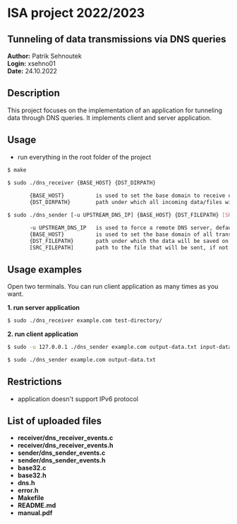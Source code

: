 # ISA project 2022/2023
## Tunneling of data transmissions via DNS queries

**Author:** Patrik Sehnoutek\
**Login:** xsehno01\
**Date:** 24.10.2022

## Description
This project focuses on the implementation of an application for tunneling data through DNS queries. It implements client and server application.

## Usage
- run everything in the root folder of the project
```bash
$ make

$ sudo ./dns_receiver {BASE_HOST} {DST_DIRPATH}
     
       {BASE_HOST}          is used to set the base domain to receive data
       {DST_DIRPATH}        path under which all incoming data/files will be saved (the path specified by the client will be created under this directory)

$ sudo ./dns_sender [-u UPSTREAM_DNS_IP] {BASE_HOST} {DST_FILEPATH} [SRC_FILEPATH]

       -u UPSTREAM_DNS_IP   is used to force a remote DNS server, default value: DNS server set in the system
       {BASE_HOST}          is used to set the base domain of all transfers, i.e. queries will be sent to addresses *.{BASE_HOST}
       {DST_FILEPATH}       path under which the data will be saved on server
       [SRC_FILEPATH]       path to the file that will be sent, if not specified applicaton reads data from STDIN
```

## Usage examples
Open two terminals. You can run client application as many times as you want.

**1. run server application**
```bash
$ sudo ./dns_receiver example.com test-directory/
```
**2. run client application**
```bash
$ sudo -u 127.0.0.1 ./dns_sender example.com output-data.txt input-data.txt
```
```bash
$ sudo ./dns_sender example.com output-data.txt
```

## Restrictions
* application doesn't support IPv6 protocol

## List of uploaded files
* **receiver/dns_receiver_events.c**
* **receiver/dns_receiver_events.h**
* **sender/dns_sender_events.c**
* **sender/dns_sender_events.h**
* **base32.c**
* **base32.h**
* **dns.h**
* **error.h**
* **Makefile**
* **README.md**
* **manual.pdf**
